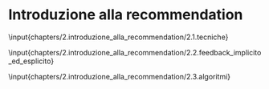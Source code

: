 # Introduzione alla recommendation

\input{chapters/2.introduzione_alla_recommendation/2.1.tecniche}

\input{chapters/2.introduzione_alla_recommendation/2.2.feedback_implicito_ed_esplicito}

\input{chapters/2.introduzione_alla_recommendation/2.3.algoritmi}


